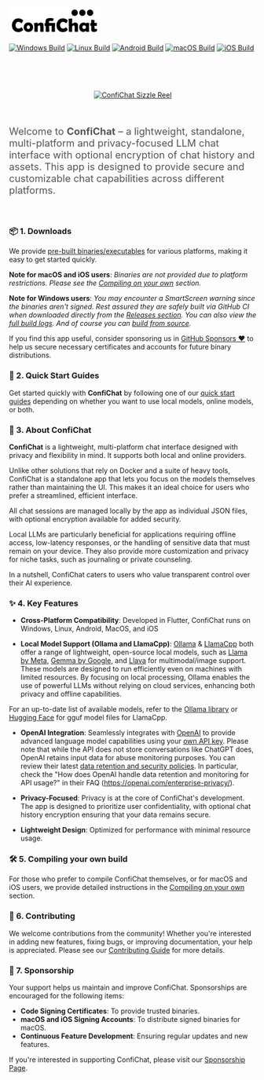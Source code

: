 ![ConfiChat Logo](confichat/assets/confichat_logo_text_outline.png)

[![Windows Build](https://github.com/1runeberg/confichat/actions/workflows/windows_build.yml/badge.svg)](https://github.com/1runeberg/confichat/actions/workflows/windows_build.yml) [![Linux Build](https://github.com/1runeberg/confichat/actions/workflows/linux_build.yml/badge.svg)](https://github.com/1runeberg/confichat/actions/workflows/linux_build.yml) [![Android Build](https://github.com/1runeberg/confichat/actions/workflows/android_build.yml/badge.svg)](https://github.com/1runeberg/confichat/actions/workflows/android_build.yml) [![macOS Build](https://github.com/1runeberg/confichat/actions/workflows/macos_build.yml/badge.svg)](https://github.com/1runeberg/confichat/actions/workflows/macos_build.yml) [![iOS Build](https://github.com/1runeberg/confichat/actions/workflows/ios_build.yml/badge.svg)](https://github.com/1runeberg/confichat/actions/workflows/ios_build.yml)

<br/><br/><br/>
<div style="text-align: center;">
  <a href="./docs/confichat.gif" target="_blank">
    <img src="./docs/confichat_thumb.gif" alt="ConfiChat Sizzle Reel" width="800" style="background: url(./docs/confichat_splash.png) center center no-repeat; background-size: cover;" />
  </a>
</div>
<br/><br/>
<p style="color: #555; font-size: 20px;">
  Welcome to <strong>ConfiChat</strong> – a lightweight, standalone, multi-platform and privacy-focused LLM chat interface with optional encryption of chat history and assets. This app is designed to provide secure and customizable chat capabilities across different platforms.
</p>
<br/>


### 📦 1. Downloads

We provide [pre-built binaries/executables]() for various platforms, making it easy to get started quickly.

**Note for macOS and iOS users**: *Binaries are not provided due to platform restrictions. Please see the [Compiling on your own](docs/compiling.md) section.*

**Note for Windows users**: *You may encounter a SmartScreen warning since the binaries aren't signed. Rest assured they are safely built via GitHub CI when downloaded directly from the [Releases section](https://github.com/1runeberg/confichat/releases). You can also view the [full build logs](https://github.com/1runeberg/confichat/actions/workflows/publish_release.yml). And of course you can [build from source](docs/compiling.md).*

If you find this app useful, consider sponsoring us in [GitHub Sponsors ❤️](https://github.com/sponsors/1runeberg) to help us secure necessary certificates and accounts for future binary distributions.

### 📖 2. Quick Start Guides

Get started quickly with **ConfiChat** by following one of our [quick start guides](docs/quickstart.md)  depending on whether you want to use local models, online models, or both.

###  💬 3. About ConfiChat

**ConfiChat** is a lightweight, multi-platform chat interface designed with privacy and flexibility in mind. It supports both local and online providers.

Unlike other solutions that rely on Docker and a suite of heavy tools, ConfiChat is a standalone app that lets you focus on the models themselves rather than maintaining the UI. This makes it an ideal choice for users who prefer a streamlined, efficient interface.

All chat sessions are managed locally by the app as individual JSON files, with optional encryption available for added security. 

Local LLMs are particularly beneficial for applications requiring offline access, low-latency responses, or the handling of sensitive data that must remain on your device. They also provide more customization and privacy for niche tasks, such as journaling or private counseling.

In a nutshell, ConfiChat caters to users who value transparent control over their AI experience.

### ✨ 4. Key Features

- **Cross-Platform Compatibility**: Developed in Flutter, ConfiChat runs on Windows, Linux, Android, MacOS, and iOS

- **Local Model Support (Ollama and LlamaCpp)**: [Ollama](https://ollama.com) & [LlamaCpp](https://github.com/ggerganov/llama.cpp) both offer a range of lightweight, open-source local models, such as [Llama by Meta](https://ai.meta.com/llama/), [Gemma by Google](https://ai.google.dev/gemma), and [Llava](https://github.com/haotian-liu/LLaVA) for multimodal/image support. These models are designed to run efficiently even on machines with limited resources. By focusing on local processing, Ollama enables the use of powerful LLMs without relying on cloud services, enhancing both privacy and offline capabilities. 

For an up-to-date list of available models, refer to the [Ollama library](https://ollama.com/library) or [Hugging Face](https://huggingface.co/) for gguf model files for LlamaCpp.

- **OpenAI Integration**: Seamlessly integrates with [OpenAI](https://openai.com) to provide advanced language model capabilities using your [own API key](https://platform.openai.com/docs/quickstart). Please note that while the API does not store conversations like ChatGPT does, OpenAI retains input data for abuse monitoring purposes. You can review their latest [data retention and security policies](https://openai.com/enterprise-privacy/). In particular, check the "How does OpenAI handle data retention and monitoring for API usage?" in their FAQ (https://openai.com/enterprise-privacy/).

- **Privacy-Focused**: Privacy is at the core of ConfiChat's development. The app is designed to prioritize user confidentiality, with optional chat history encryption ensuring that your data remains secure. 

- **Lightweight Design**: Optimized for performance with minimal resource usage.

### 🛠️ 5. Compiling your own build

For those who prefer to compile ConfiChat themselves, or for macOS and iOS users, we provide detailed instructions in the [Compiling on your own](docs/compiling.md) section. 

### 🤝 6. Contributing

We welcome contributions from the community! Whether you're interested in adding new features, fixing bugs, or improving documentation, your help is appreciated. Please see our [Contributing Guide](docs/contributing.md) for more details.

### 💖 7. Sponsorship

Your support helps us maintain and improve ConfiChat. Sponsorships are encouraged for the following items:

- **Code Signing Certificates**: To provide trusted binaries.
- **macOS and iOS Signing Accounts**: To distribute signed binaries for macOS.
- **Continuous Feature Development**: Ensuring regular updates and new features.

If you're interested in supporting ConfiChat, please visit our [Sponsorship Page](https://github.com/sponsors/1runeberg).
